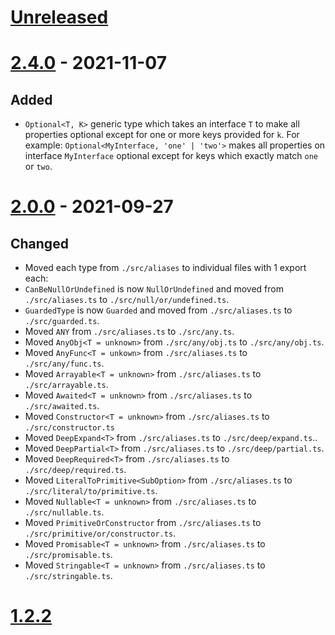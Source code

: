 
# [Unreleased]

# [2.4.0] - 2021-11-07

## Added
* `Optional<T, K>` generic type which takes an interface `T` to make all properties optional except for one or more keys provided for `k`. For example: `Optional<MyInterface, 'one' | 'two'>` makes all properties on interface `MyInterface` optional except for keys which exactly match `one` or `two`.

# [2.0.0] - 2021-09-27

## Changed

* Moved each type from `./src/aliases` to individual files with 1 export each:
* `CanBeNullOrUndefined` is now `NullOrUndefined` and moved from `./src/aliases.ts` to `./src/null/or/undefined.ts`.
* `GuardedType` is now `Guarded` and moved from `./src/aliases.ts` to `./src/guarded.ts`.
* Moved `ANY` from `./src/aliases.ts` to `./src/any.ts`.
* Moved `AnyObj<T = unknown>` from `./src/any/obj.ts` to `./src/any/obj.ts`.
* Moved `AnyFunc<T = unkown>` from `./src/aliases.ts` to `./src/any/func.ts`.
* Moved `Arrayable<T = unknown>` from `./src/aliases.ts` to `./src/arrayable.ts`.
* Moved `Awaited<T = unknown>` from `./src/aliases.ts` to `./src/awaited.ts`.
* Moved `Constructor<T = unknown>` from `./src/aliases.ts` to `./src/constructor.ts`
* Moved `DeepExpand<T>` from `./src/aliases.ts` to `./src/deep/expand.ts`..
* Moved `DeepPartial<T>` from `./src/aliases.ts` to `./src/deep/partial.ts`.
* Moved `DeepRequired<T>` from `./src/aliases.ts` to `./src/deep/required.ts`.
* Moved `LiteralToPrimitive<SubOption>` from `./src/aliases.ts` to `./src/literal/to/primitive.ts`.
* Moved `Nullable<T = unknown>` from `./src/aliases.ts` to `./src/nullable.ts`.
* Moved `PrimitiveOrConstructor` from `./src/aliases.ts` to `./src/primitive/or/constructor.ts`.
* Moved `Promisable<T = unknown>` from `./src/aliases.ts` to `./src/promisable.ts`.
* Moved `Stringable<T = unknown>` from `./src/aliases.ts` to `./src/stringable.ts`.

# [1.2.2]

[Unreleased]: https://github.com/toreda/types/releases/compare/v1.2.2...HEAD
[2.4.0]: https://github.com/toreda/types/releases/compare/v2.0.0...v2.4.0
[2.0.0]: https://github.com/toreda/types/releases/compare/v1.2.2...v2.0.0
[1.2.2]: https://github.com/toreda/types/releases/compare/v0.0.0...v1.2.2
[0.0.0]: https://github.com/toreda/types/releases
